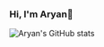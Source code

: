 ### Hi, I'm Aryan👋

![Aryan's GitHub stats](https://github-readme-stats.vercel.app/api?username=aryan1856&show_icons=true&theme=transparent)
